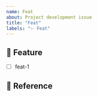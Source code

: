 ```yaml
---
name: Feat
about: Project development issue
title: "Feat"
labels: "✨ Feat"
---
```


## 💎 Feature

<!-- Describe the feature to implement -->
<!-- For example: purpose, user stories, scope, etc. -->

- [ ] feat-1

## 📖 Reference

<!-- Add references, links, or screenshots -->
